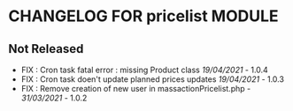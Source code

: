 # CHANGELOG FOR pricelist MODULE

## Not Released

- FIX : Cron task fatal error : missing Product class *19/04/2021* - 1.0.4
- FIX : Cron task doen't update planned prices updates *19/04/2021* - 1.0.3
- FIX : Remove creation of new user in massactionPricelist.php - *31/03/2021* - 1.0.2

